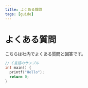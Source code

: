```yaml
---
title: よくある質問
tags: [guide]
---
```


# よくある質問

こちらは社内でよくある質問と回答です。

```C
// C言語のサンプル
int main() {
  printf("Hello");
  return 0;
}
```

